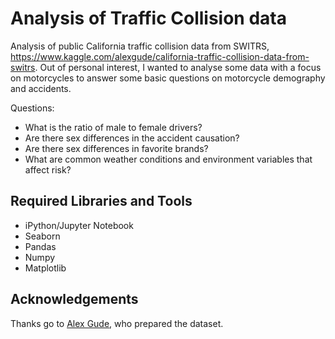 # Analysis of Traffic Collision data

Analysis of public California traffic collision data from SWITRS, https://www.kaggle.com/alexgude/california-traffic-collision-data-from-switrs. Out of personal interest, I wanted to analyse some data with a focus on motorcycles to answer some basic questions on motorcycle demography and accidents.

Questions:
- What is the ratio of male to female drivers?
- Are there sex differences in the accident causation?
- Are there sex differences in favorite brands?
- What are common weather conditions and environment variables that affect risk?

## Required Libraries and Tools

* iPython/Jupyter Notebook
* Seaborn
* Pandas
* Numpy
* Matplotlib

## Acknowledgements

Thanks go to [Alex Gude](https://www.kaggle.com/alexgude), who prepared the dataset.
